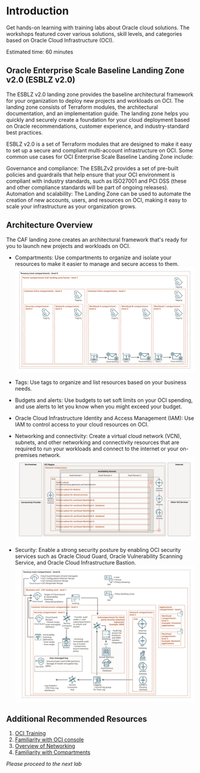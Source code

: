 # Introduction

Get hands-on learning with training labs about Oracle cloud solutions. The workshops featured cover various solutions, skill levels, and categories based on Oracle Cloud Infrastructure (OCI).

Estimated time: 60 minutes

## Oracle Enterprise Scale Baseline Landing Zone v2.0 (ESBLZ v2.0)

The ESBLZ v2.0 landing zone provides the baseline architectural framework for your organization to deploy new projects and workloads on OCI. The landing zone consists of Terraform modules, the architectural documentation, and an implementation guide. The landing zone helps you quickly and securely create a foundation for your cloud deployment based on Oracle recommendations, customer experience, and industry-standard best practices.

ESBLZ v2.0 is a set of Terraform modules that are designed to make it easy to set up a secure and compliant multi-account infrastructure on OCI. Some common use cases for OCI Enterprise Scale Baseline Landing Zone include:

Governance and compliance: The ESBLZv2 provides a set of pre-built policies and guardrails that help ensure that your OCI environment is compliant with industry standards, such as ISO27001 and PCI DSS (these and other compliance standards will be part of ongoing releases).
Automation and scalability: The Landing Zone can be used to automate the creation of new accounts, users, and resources on OCI, making it easy to scale your infrastructure as your organization grows.


## Architecture Overview

The CAF landing zone creates an architectural framework that's ready for you to launch new projects and workloads on OCI.

- Compartments: Use compartments to organize and isolate your resources to make it easier to manage and secure access to them.
    ![compartments](./../intro/images/caf-lz-compartments.svg " ")

- Tags: Use tags to organize and list resources based on your business needs.

- Budgets and alerts: Use budgets to set soft limits on your OCI spending, and use alerts to let you know when you might exceed your budget.

- Oracle Cloud Infrastructure Identity and Access Management (IAM): Use IAM to control access to your cloud resources on OCI.

- Networking and connectivity: Create a virtual cloud network (VCN), subnets, and other networking and connectivity resources that are required to run your workloads and connect to the internet or your on-premises network.
    ![vcn](./../intro/images/caf-lz-vcn.svg " ")

- Security: Enable a strong security posture by enabling OCI security services such as Oracle Cloud Guard, Oracle Vulnerability Scanning Service, and Oracle Cloud Infrastructure Bastion.
    ![security](./../intro/images/caf-lz-security-compartment.svg " ")



## Additional Recommended Resources

1. [OCI Training](https://cloud.oracle.com/en_US/iaas/training)
2. [Familiarity with OCI console](https://docs.us-phoenix-1.oraclecloud.com/Content/GSG/Concepts/console.htm)
3. [Overview of Networking](https://docs.us-phoenix-1.oraclecloud.com/Content/Network/Concepts/overview.htm)
4. [Familiarity with Compartments](https://docs.us-phoenix-1.oraclecloud.com/Content/GSG/Concepts/concepts.htm)

*Please proceed to the next lab*

<!-- ## Acknowledgements

- **Author** - Kay Malcolm, Director, Product Management
- **Adapted by** -  Yaisah Granillo, Cloud Solution Engineer, NA Cloud
- **Contributors** - LiveLabs QA Team (Arabella Yao, Product Manager Intern | Isa Kessinger, QA Intern)
- **Last Updated By/Date** - Kay Malcolm, October 2020 -->

